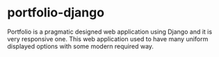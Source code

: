 # portfolio-django

Portfolio is a pragmatic designed web application using Django and it is very responsive one. This web application used to have
many uniform displayed options with some modern required way.
